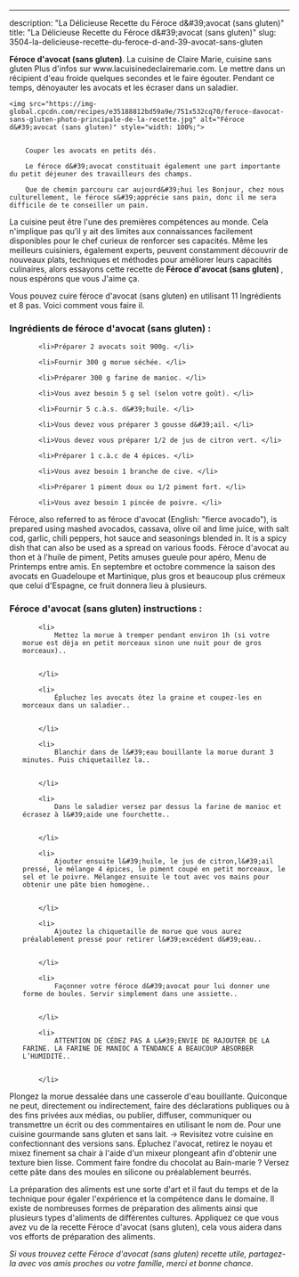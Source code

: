 ---
description: "La Délicieuse Recette du Féroce d&amp;#39;avocat (sans gluten)"
title: "La Délicieuse Recette du Féroce d&amp;#39;avocat (sans gluten)"
slug: 3504-la-delicieuse-recette-du-feroce-d-and-39-avocat-sans-gluten

<p>
	<strong>Féroce d&#39;avocat (sans gluten)</strong>. 
	La cuisine de Claire Marie, cuisine sans gluten Plus d&#39;infos sur www.lacuisinedeclairemarie.com. Le mettre dans un récipient d&#39;eau froide quelques secondes et le faire égouter. Pendant ce temps, dénoyauter les avocats et les écraser dans un saladier.
</p>
<p>
	
	<img src="https://img-global.cpcdn.com/recipes/e35188812bd59a9e/751x532cq70/feroce-davocat-sans-gluten-photo-principale-de-la-recette.jpg" alt="Féroce d&#39;avocat (sans gluten)" style="width: 100%;">
	
	
		Couper les avocats en petits dés.
	
		Le féroce d&#39;avocat constituait également une part importante du petit déjeuner des travailleurs des champs.
	
		Que de chemin parcouru car aujourd&#39;hui les Bonjour, chez nous culturellement, le féroce s&#39;apprécie sans pain, donc il me sera difficile de te conseiller un pain.
	
</p>

La cuisine peut être l'une des premières compétences au monde. Cela n'implique pas qu'il y ait des limites aux connaissances facilement disponibles pour le chef curieux de renforcer ses capacités. Même les meilleurs cuisiniers, également experts, peuvent constamment découvrir de nouveaux plats, techniques et méthodes pour améliorer leurs capacités culinaires, alors essayons cette recette de <strong> Féroce d&#39;avocat (sans gluten) </strong>, nous espérons que vous J'aime ça.

<!--inarticleads1-->

Vous pouvez cuire féroce d&#39;avocat (sans gluten) en utilisant 11 Ingrédients et 8 pas. Voici comment vous faire il.

<h3>Ingrédients de féroce d&#39;avocat (sans gluten) :</h3>

<ol>
	
		<li>Préparer 2 avocats soit 900g. </li>
	
		<li>Fournir 300 g morue séchée. </li>
	
		<li>Préparer 300 g farine de manioc. </li>
	
		<li>Vous avez besoin 5 g sel (selon votre goût). </li>
	
		<li>Fournir 5 c.à.s. d&#39;huile. </li>
	
		<li>Vous devez vous préparer 3 gousse d&#39;ail. </li>
	
		<li>Vous devez vous préparer 1/2 de jus de citron vert. </li>
	
		<li>Préparer 1 c.à.c de 4 épices. </li>
	
		<li>Vous avez besoin 1 branche de cive. </li>
	
		<li>Préparer 1 piment doux ou 1/2 piment fort. </li>
	
		<li>Vous avez besoin 1 pincée de poivre. </li>
	
</ol>

Féroce, also referred to as féroce d&#39;avocat (English: &#34;fierce avocado&#34;), is prepared using mashed avocados, cassava, olive oil and lime juice, with salt cod, garlic, chili peppers, hot sauce and seasonings blended in. It is a spicy dish that can also be used as a spread on various foods. Féroce d&#39;avocat au thon et à l&#39;huile de piment, Petits amuses gueule pour apéro, Menu de Printemps entre amis. En septembre et octobre commence la saison des avocats en Guadeloupe et Martinique, plus gros et beaucoup plus crémeux que celui d&#39;Espagne, ce fruit donnera lieu à plusieurs. 

<!--inarticleads2-->

<h3>Féroce d&#39;avocat (sans gluten) instructions :</h3>

<ol>
	
		<li>
			Mettez la morue à tremper pendant environ 1h (si votre morue est dèja en petit morceaux sinon une nuit pour de gros morceaux)..
			
			
		</li>
	
		<li>
			Épluchez les avocats ôtez la graine et coupez-les en morceaux dans un saladier..
			
			
		</li>
	
		<li>
			Blanchir dans de l&#39;eau bouillante la morue durant 3 minutes. Puis chiquetaillez la..
			
			
		</li>
	
		<li>
			Dans le saladier versez par dessus la farine de manioc et écrasez à l&#39;aide une fourchette..
			
			
		</li>
	
		<li>
			Ajouter ensuite l&#39;huile, le jus de citron,l&#39;ail pressé, le mélange 4 épices, le piment coupé en petit morceaux, le sel et le poivre. Mélangez ensuite le tout avec vos mains pour obtenir une pâte bien homogène..
			
			
		</li>
	
		<li>
			Ajoutez la chiquetaille de morue que vous aurez préalablement pressé pour retirer l&#39;excédent d&#39;eau..
			
			
		</li>
	
		<li>
			Façonner votre féroce d&#39;avocat pour lui donner une forme de boules. Servir simplement dans une assiette..
			
			
		</li>
	
		<li>
			ATTENTION DE CÉDEZ PAS A L&#39;ENVIE DE RAJOUTER DE LA FARINE. LA FARINE DE MANIOC A TENDANCE A BEAUCOUP ABSORBER L’HUMIDITÉ..
			
			
		</li>
	
</ol>

Plongez la morue dessalée dans une casserole d&#39;eau bouillante. Quiconque ne peut, directement ou indirectement, faire des déclarations publiques ou à des fins privées aux médias, ou publier, diffuser, communiquer ou transmettre un écrit ou des commentaires en utilisant le nom de. Pour une cuisine gourmande sans gluten et sans lait. -&gt; Revisitez votre cuisine en confectionnant des versions sans. Épluchez l&#39;avocat, retirez le noyau et mixez finement sa chair à l&#39;aide d&#39;un mixeur plongeant afin d&#39;obtenir une texture bien lisse. Comment faire fondre du chocolat au Bain-marie ? Versez cette pâte dans des moules en silicone ou préalablement beurrés. 

<!--inarticleads1-->

<p>
La préparation des aliments est une sorte d'art et il faut du temps et de la technique pour égaler l'expérience et la compétence dans le domaine. Il existe de nombreuses formes de préparation des aliments ainsi que plusieurs types d'aliments de différentes cultures. Appliquez ce que vous avez vu de la recette Féroce d&#39;avocat (sans gluten), cela vous aidera dans vos efforts de préparation des aliments.
</p>

<p>
<i>Si vous trouvez cette Féroce d&#39;avocat (sans gluten) recette utile, partagez-la avec vos amis proches ou votre famille, merci et bonne chance.</i>
</p>

